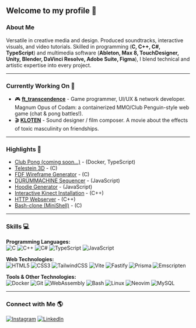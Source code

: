 ## Welcome to my profile 👋

### About Me

Versatile in creative media and design. Produced soundtracks, interactive visuals, and video tutorials. Skilled in programming (**C, C++, C#, TypeScript**) and multimedia software (**Ableton, Max 8, TouchDesigner, Unity, Blender, DaVinci Resolve, Adobe Suite, Figma**), I blend technical and artistic expertise into every project.

---

### Currently Working On 🔭

- 🎮 [**ft_transcendence**](https://github.com/trendy-sand-dance/transcendence) - Game programmer, UI/UX & network developer. Magnum Opus of Codam: a containerized MMO/Club Penguin-style web game (chat & pong battles!).
- 🎬 [**KLOTEN**](https://www.instagram.com/kloten.film/) - Sound designer / film composer. A movie about the effects of toxic masculinity on friendships.

---

### Highlights 🚀

- [Club Pong (coming soon...)](https://github.com/trendy-sand-dance/transcendence) - (Docker, TypeScript)
- [Telestein 3D](https://github.com/fvan-wij/Cub3d_Telestein3D) - (C)
- [FDF Wireframe Generator](https://github.com/fvan-wij/fdf) - (C)
- [DÜRÜMMACHINE Sequencer](https://github.com/fvan-wij/durumachine_sequencer) - (JavaScript)
- [Hoodie Generator](https://github.com/fvan-wij/HoodieDesignGenerator) - (JavaScript)
- [Interactive Kinect Installation](https://github.com/fvan-wij/Interactive-Kinect-Installation-Phantasm) - (C++)
- [HTTP Webserver](https://github.com/fvan-wij/webserver) - (C++)
- [Bash-clone (MiniShell)](https://github.com/fvan-wij/minishell-Z-Shell-) - (C)

---

### Skills 💻

**Programming Languages:**<br>
![C](https://img.shields.io/badge/C-00599C?style=flat&logo=c&logoColor=white)
![C++](https://img.shields.io/badge/C++-00599C?style=flat&logo=cplusplus&logoColor=white)
![C#](https://img.shields.io/badge/C%23-239120?style=flat&logo=csharp&logoColor=white)
![TypeScript](https://img.shields.io/badge/TypeScript-3178C6?style=flat&logo=typescript&logoColor=white)
![JavaScript](https://img.shields.io/badge/JavaScript-F7DF1E?style=flat&logo=javascript&logoColor=black)

**Web Technologies:**<br>
![HTML5](https://img.shields.io/badge/HTML5-E34F26?style=flat&logo=html5&logoColor=white)
![CSS3](https://img.shields.io/badge/CSS3-1572B6?style=flat&logo=css3&logoColor=white)
![TailwindCSS](https://img.shields.io/badge/Tailwind_CSS-38B2AC?style=flat&logo=tailwind-css&logoColor=white)
![Vite](https://img.shields.io/badge/Vite-646CFF?style=flat&logo=vite&logoColor=white)
![Fastify](https://img.shields.io/badge/Fastify-000000?style=flat&logo=fastify&logoColor=white)
![Prisma](https://img.shields.io/badge/Prisma-2D3748?style=flat&logo=prisma&logoColor=white)
![Emscripten](https://img.shields.io/badge/Emscripten-8B0000?style=flat&logo=emscripten&logoColor=white)

**Tools & Other Technologies:**<br>
![Docker](https://img.shields.io/badge/Docker-2496ED?style=flat&logo=docker&logoColor=white)
![Git](https://img.shields.io/badge/Git-F05032?style=flat&logo=git&logoColor=white)
![WebAssembly](https://img.shields.io/badge/WebAssembly-654FF0?style=flat&logo=webassembly&logoColor=white)
![Bash](https://img.shields.io/badge/Bash-4EAA25?style=flat&logo=gnu-bash&logoColor=white)
![Linux](https://img.shields.io/badge/Linux-FCC624?style=flat&logo=linux&logoColor=black)
![Neovim](https://img.shields.io/badge/Neovim-57A143?style=flat&logo=neovim&logoColor=white)
![MySQL](https://img.shields.io/badge/MySQL-4479A1?style=flat&logo=mysql&logoColor=white)

---

### Connect with Me 🌎

[![Instagram](https://img.shields.io/badge/Instagram-@flip_immute-E4405F?style=flat&logo=instagram&logoColor=white)](https://www.instagram.com/flip_immute/)
[![LinkedIn](https://img.shields.io/badge/LinkedIn-Flip%20van%20Wijk-0A66C2?style=flat&logo=linkedin&logoColor=white)](https://www.linkedin.com/in/flip-van-wijk-3906a6154/)
